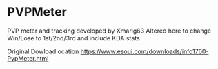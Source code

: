 # PVPMeter
PVP meter and tracking developed by Xmarig63
Altered here to change Win/Lose to 1st/2nd/3rd and include KDA stats

Original Dowload ocation
https://www.esoui.com/downloads/info1760-PvpMeter.html
